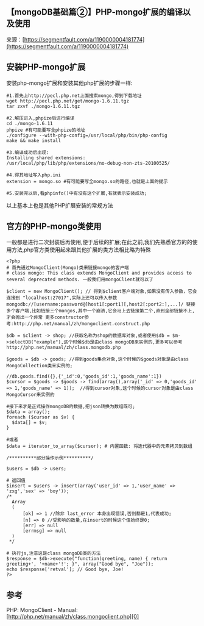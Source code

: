 ## 【mongoDB基础篇②】PHP-mongo扩展的编译以及使用

来源：[https://segmentfault.com/a/1190000004181774](https://segmentfault.com/a/1190000004181774)


## 安装PHP-mongo扩展

安装php-mongo扩展和安装其他php扩展的步骤一样:

```LANG
#1.首先上http://pecl.php.net上面搜索mongo,得到下载地址
wget http://pecl.php.net/get/mongo-1.6.11.tgz
tar zxvf ./mongo-1.6.11.tgz

#2.解压进入,phpize后进行编译
cd ./mongo-1.6.11
phpize #有可能要写全phpize的地址
./configure --with-php-config=/usr/local/php/bin/php-config
make && make install

#3.编译成功后出现:
Installing shared extensions:     /usr/local/php/lib/php/extensions/no-debug-non-zts-20100525/

#4.得其地址写入php.ini
extension = mongo.so #有可能要写全mongo.so的路径,也就是上面的提示

#5.安装完以后,看phpinfo()中有没有这个扩展,有就表示安装成功;
```

以上基本上也是其他PHP扩展安装的常规方法
## 官方的PHP-mongo类使用

一般都是进行二次封装后再使用,便于后续的扩展;在此之前,我们先熟悉官方的的使用方法,php官方类使用起来跟其他扩展的类方法相比略为特殊

```LANG
<?php
# 首先通过MongoClient(Mongo)类来链接mongo的客户端
# class mongo: This class extends MongoClient and provides access to several deprecated methods. 一般我们用mongoClient就可以了

$client = new MongoClient(); // 得到$client客户端对象,如果没有传入参数，它会连接到 "localhost:27017",实际上还可以传入参数mongodb://[username:password@]host1[:port1][,host2[:port2:],...]/ 链接多个客户端,比如链接三个mongos,其中一个崩溃,它会马上去链接第二个,直到全部链接不上,才会抛出一个异常 更多constructor参考:http://php.net/manual/zh/mongoclient.construct.php

$db = $client -> shop; //获取名称为shop的数据库对象,或者使用$db = $m->selectDB("example"),这个时候$db是由class mongoDB来实例的,更多可以参考http://php.net/manual/zh/class.mongodb.php  

$goods = $db -> goods; //得到goods集合对象,这个时候的$goods对象是由class MongoCollection类来实例的;

//db.goods.find({},{'_id':0,'goods_id':1,'goods_name':1})
$cursor = $goods -> $goods -> find(array(),array('_id' => 0,'goods_id' => 1,'goods_name' => 1));  //得到cursor对象,这个时候的cursor对象是由class MongoCursor来实例的

#接下来才是正式操作mongoDB的数据,把json转换为数组既可;
$data = array();
foreach ($cursor as $v) {
  $data[] = $v;
}

#或者
$data = iterator_to_array($cursor); # 内置函数: 将迭代器中的元素拷贝到数组

/**********部分操作示例**********/

$users = $db -> users;

# 返回值
$insert = $users -> insert(array('user_id' => 1,'user_name' => 'zxg','sex' => 'boy'));
/*
  Array
  (
      [ok] => 1 //除非 last_error 本身出现错误,否则都是1,代表成功;
      [n] => 0 //受影响的数量,在insert的时候这个值始终是0;
      [err] => null
      [errmsg] => null
  )
 */
 
# 执行js,注意这是class mongoDB类的方法
$response = $db->execute("function(greeting, name) { return greeting+', '+name+'!'; }", array("Good bye", "Joe"));
echo $response['retval']; // Good bye, Joe!
?>
```
## 参考

PHP: MongoClient - Manual: [http://php.net/manual/zh/class.mongoclient.php][0]

[0]: http://php.net/manual/zh/class.mongoclient.php